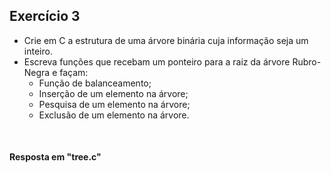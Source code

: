 ## Exercício 3
* Crie em C a estrutura de uma árvore binária cuja informação seja um inteiro.
* Escreva funções que recebam um ponteiro para a raiz da árvore Rubro-Negra e façam:
  - Função de balanceamento;
  - Inserção de um elemento na árvore;
  - Pesquisa de um elemento na árvore;
  - Exclusão de um elemento na árvore.
</br>

#### Resposta em "tree.c"
